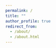 ```yaml
---
permalink: /
title: ""
author_profile: true
redirect_from: 
  - /about/
  - /about.html
---
```





<!-- <!DOCTYPE html> -->
<html lang="en">
<head>
    <meta charset="UTF-8">
    <meta name="viewport" content="width=device-width, initial-scale=1.0">
    <title>Welcome to My Page - Chenyang Miao</title>
    <meta name="description" content="Haiyang Liao's academic and research portfolio page, detailing projects in Geological Engineering and research in DAS seismology.">
    <meta name="keywords" content="Haiyang Liao, DAS Seismology, Geological Engineering, Nanjing University, PhD Research, Subsurface Imaging">
    <meta name="author" content="Haiyang Liao">
    <style>
        /* Reset margin, padding, and box-sizing for all elements to ensure consistency */
        *, *::before, *::after {
            margin: 0;
            padding: 0;
            box-sizing: border-box;
        }

        /* Set global font styles */
        body {
            font-family: Arial, sans-serif;
            line-height: 1.6;
            color: #333; /* Keep text color simple and consistent */
        }

        /* Header styling */
        header {
            padding: 10px 20px;
            text-align: center;
        }

        /* Section styling */
        section {
            margin: 20px;
            padding: 20px;
        }

        /* Heading styles */
        h1, h2 {
            margin-bottom: 10px; /* Consistent space below headings */
        }

        /* Link styles */
        a {
            color: #0077cc;
            text-decoration: none;
        }

        a:hover {
            text-decoration: underline;
        }

        /* List styles */
        ul {
            list-style-type: none; /* No bullets */
            padding-left: 20px;
        }

        li {
            margin-bottom: 10px;
        }

        /* Remove footer styling for simplicity */
    </style>
</head>
<body>
    <header>
         <!-- Image added here -->
        <h1>Welcome to My Page</h1>
        <p>My name is Chenyang Miao, a Ph.D. candidate from <a href="https://www.nju.edu.cn/en/">Nanjing University</a>
        <br> Major: Geological Engineering
        <br> Supervisor: <a href="https://es.nju.edu.cn/zy/list.htm">Prof. Yun Zhang</a>
        <br> Faculty: <a href="https://es.nju.edu.cn/esen/main.htm">School of Earth Sciences and Engineering</a></p>
    </section>
    <section id="research">
        <h2>Research Interests</h2>
        <!-- <h3>Interests</h3> -->
        <p>- Investigation on the mechanism of land subsidence under the barrier effect of underground structures. 
        <br>- Numerical simulation of fully coupled three-dimensional land subsidence in Finite Element Method (FEM).
        <br>- Investigation on the mechanical behavior of metro tunnels under the influence of ground fissures or land subsidence.</p>
        <h2>Projects</h2>
        <!-- <h3>Interests</h3> -->
        <p style="text-align: justify;">- Research on the mechanism of the impact of large underground structures on land subsidence (<em>Ministry of Natural Resources, China</em>), <strong>Project leader</strong>. 
        <br>- Simulation study on regional land subsidence considering the effect of large underground structures (<em>Natural Science Foundation of China</em>), <strong>main participant</strong>. 
        <br>- Research on the impact mechanism and prevention measures of land subsidence on metro tunnels in loess regions (<em>National Natural Science Foundation of China</em>), <strong>main participant</strong>.
        <br>- Physical model test study on the disaster mechanism and prevention measures for linear engineering within ground fissures and land subsidence environment (<em>China Geological Survey Land and Resources Survey Project</em>), <strong>main participant</strong>.</p>
       </section> -->
    <div style="text-align: center;">
    <img src="/images/地科.jpg" alt="Geological Science Image" style="width:100%;">
</div>
</body>
</html>



